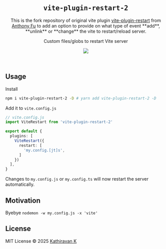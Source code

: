 <h2 align='center'><samp>vite-plugin-restart-2</samp></h2>
<p align="center">This is the fork repository of original vite plugin <a href="https://github.com/antfu/vite-plugin-restart">vite-plugin-restart</a> from <a href="https://github.com/antfu">Anthony Fu</a> to add an option to provide on what type of event **add**, **unlink** or **change** the vite to restart/reload server.</p>

<p align='center'>Custom files/globs to restart Vite server</p>

<p align='center'>
<a href='https://www.npmjs.com/package/vite-plugin-restart-2'>
<img src='https://img.shields.io/npm/v/vite-plugin-restart-2?color=222&style=flat-square'>
</a>
</p>

<br>

## Usage

Install

```bash
npm i vite-plugin-restart-2 -D # yarn add vite-plugin-restart-2 -D
```

Add it to `vite.config.js`

```ts
// vite.config.js
import ViteRestart from 'vite-plugin-restart-2'

export default {
  plugins: [
    ViteRestart({
      restart: [
        'my.config.[jt]s',
      ]
    })
  ],
}
```

Changes to `my.config.js` or `my.config.ts` will now restart the server automatically.

## Motivation

Byebye `nodemon -w my.config.js -x 'vite'`

## License

MIT License © 2025 [Kathiravan K](https://github.com/kathirr007)
